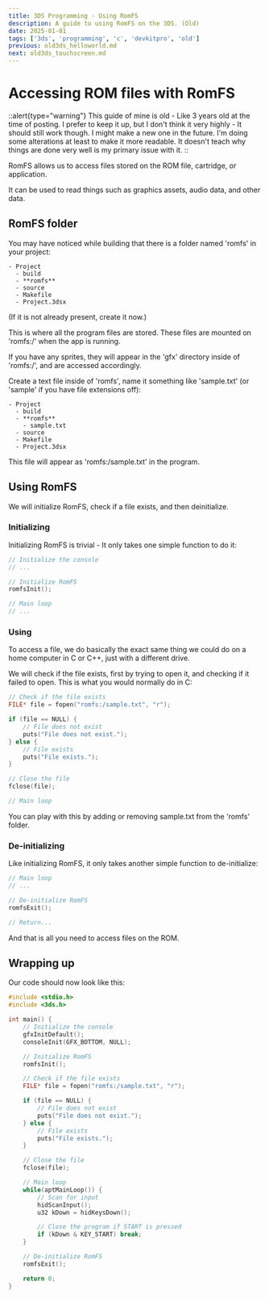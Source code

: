 ```yaml
---
title: 3DS Programming - Using RomFS
description: A guide to using RomFS on the 3DS. (Old)
date: 2025-01-01
tags: ['3ds', 'programming', 'c', 'devkitpro', 'old']
previous: old3ds_helloworld.md
next: old3ds_touchscreen.md
---
```


# Accessing ROM files with RomFS

::alert{type="warning"}
This guide of mine is old - Like 3 years old at the time of posting. I prefer to keep it up, but I don't think it very highly - It should still work though.
I might make a new one in the future.
I'm doing some alterations at least to make it more readable.
It doesn't teach why things are done very well is my primary issue with it.
::

RomFS allows us to access files stored on the ROM file, cartridge, or application.

It can be used to read things such as graphics assets, audio data, and other data.

## RomFS folder

You may have noticed while building that there is a folder named 'romfs' in your project:

```
- Project
  - build
  - **romfs**
  - source
  - Makefile
  - Project.3dsx
```

(If it is not already present, create it now.)

This is where all the program files are stored. These files are mounted on 'romfs:/' when the app is running.

If you have any sprites, they will appear in the 'gfx' directory inside of 'romfs:/', and are accessed accordingly.

Create a text file inside of 'romfs', name it something like 'sample.txt' (or 'sample' if you have file extensions off):

```
- Project
  - build
  - **romfs**
    - sample.txt
  - source
  - Makefile
  - Project.3dsx
```

This file will appear as 'romfs:/sample.txt' in the program.

## Using RomFS

We will initialize RomFS, check if a file exists, and then deinitialize.

### Initializing

Initializing RomFS is trivial - It only takes one simple function to do it:

```c
// Initialize the console
// ...

// Initialize RomFS
romfsInit();

// Main loop
// ...
```

### Using

To access a file, we do basically the exact same thing we could do on a home computer in C or C++, just with a different drive.

We will check if the file exists, first by trying to open it, and checking if it failed to open. This is what you would normally do in C:

```c
// Check if the file exists
FILE* file = fopen("romfs:/sample.txt", "r");

if (file == NULL) {
    // File does not exist
    puts("File does not exist.");
} else {
    // File exists
    puts("File exists.");
}

// Close the file
fclose(file);

// Main loop
```

You can play with this by adding or removing sample.txt from the 'romfs' folder.

### De-initializing

Like initializing RomFS, it only takes another simple function to de-initialize:

```c
// Main loop
// ...

// De-initialize RomFS
romfsExit();

// Return...
```

And that is all you need to access files on the ROM.

## Wrapping up

Our code should now look like this:

```c
#include <stdio.h>
#include <3ds.h>

int main() {
    // Initialize the console
    gfxInitDefault();
    consoleInit(GFX_BOTTOM, NULL);

    // Initialize RomFS
    romfsInit();

    // Check if the file exists
    FILE* file = fopen("romfs:/sample.txt", "r");

    if (file == NULL) {
        // File does not exist
        puts("File does not exist.");
    } else {
        // File exists
        puts("File exists.");
    }

    // Close the file
    fclose(file);

    // Main loop
    while(aptMainLoop()) {
        // Scan for input
        hidScanInput();
        u32 kDown = hidKeysDown();

        // Close the program if START is pressed
        if (kDown & KEY_START) break;
    }

    // De-initialize RomFS
    romfsExit();

    return 0;
}
```